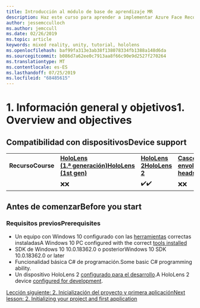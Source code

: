 ```yaml
---
title: Introducción al módulo de base de aprendizaje MR
description: Haz este curso para aprender a implementar Azure Face Recognition dentro de una aplicación de realidad mixta.
author: jessemcculloch
ms.author: jemccull
ms.date: 02/26/2019
ms.topic: article
keywords: mixed reality, unity, tutorial, hololens
ms.openlocfilehash: baf99fa313e3ab38f138078334fb1388a148d6da
ms.sourcegitcommit: b086d7a62ee0c7913aa8f66c90e9d2527f270264
ms.translationtype: MT
ms.contentlocale: es-ES
ms.lasthandoff: 07/25/2019
ms.locfileid: "68485615"
---
```

# <a name="1-overview-and-objectives"></a><span data-ttu-id="7fe65-104">1. Información general y objetivos</span><span class="sxs-lookup"><span data-stu-id="7fe65-104">1. Overview and objectives</span></span>

## <a name="device-support"></a><span data-ttu-id="7fe65-105">Compatibilidad con dispositivos</span><span class="sxs-lookup"><span data-stu-id="7fe65-105">Device support</span></span>

<table>
    <colgroup>
    <col width="25%" />
    <col width="25%" />
    <col width="25%" />
    <col width="25%" />
    </colgroup>
    <tr>
        <td><span data-ttu-id="7fe65-106"><strong>Recurso</strong></span><span class="sxs-lookup"><span data-stu-id="7fe65-106"><strong>Course</strong></span></span></td>
        <td><span data-ttu-id="7fe65-107"><a href="hololens-hardware-details.md"><strong>HoloLens (1.ª generación)</strong></a></span><span class="sxs-lookup"><span data-stu-id="7fe65-107"><a href="hololens-hardware-details.md"><strong>HoloLens (1st gen)</strong></a></span></span></td>
        <td><span data-ttu-id="7fe65-108"><a href="https://www.microsoft.com/en-us/hololens/hardware"><strong>HoloLens 2</strong></a></span><span class="sxs-lookup"><span data-stu-id="7fe65-108"><a href="https://www.microsoft.com/en-us/hololens/hardware"><strong>HoloLens 2</strong></a></span></span></td>
        <td><span data-ttu-id="7fe65-109"><a href="immersive-headset-hardware-details.md"><strong>Cascos envolventes</strong></a></span><span class="sxs-lookup"><span data-stu-id="7fe65-109"><a href="immersive-headset-hardware-details.md"><strong>Immersive headsets</strong></a></span></span></td>
    </tr>
     <tr>
        <td></td>
        <td><span data-ttu-id="7fe65-110">❌</span><span class="sxs-lookup"><span data-stu-id="7fe65-110">❌</span></span></td>
        <td><span data-ttu-id="7fe65-111">✔️</span><span class="sxs-lookup"><span data-stu-id="7fe65-111">✔️</span></span></td>
        <td><span data-ttu-id="7fe65-112">❌</span><span class="sxs-lookup"><span data-stu-id="7fe65-112">❌</span></span></td>
    </tr>
</table>

## <a name="before-you-start"></a><span data-ttu-id="7fe65-113">Antes de comenzar</span><span class="sxs-lookup"><span data-stu-id="7fe65-113">Before you start</span></span>

### <a name="prerequisites"></a><span data-ttu-id="7fe65-114">Requisitos previos</span><span class="sxs-lookup"><span data-stu-id="7fe65-114">Prerequisites</span></span>

* <span data-ttu-id="7fe65-115">Un equipo con Windows 10 configurado con las [herramientas](install-the-tools.md) correctas instaladas</span><span class="sxs-lookup"><span data-stu-id="7fe65-115">A Windows 10 PC configured with the correct [tools installed](install-the-tools.md)</span></span>
* <span data-ttu-id="7fe65-116">SDK de Windows 10 10.0.18362.0 o posterior</span><span class="sxs-lookup"><span data-stu-id="7fe65-116">Windows 10 SDK 10.0.18362.0 or later</span></span>
* <span data-ttu-id="7fe65-117">Funcionalidad básica C# de programación.</span><span class="sxs-lookup"><span data-stu-id="7fe65-117">Some basic C# programming ability.</span></span>
* <span data-ttu-id="7fe65-118">Un dispositivo HoloLens 2 [configurado para el desarrollo](using-visual-studio.md#enabling-developer-mode).</span><span class="sxs-lookup"><span data-stu-id="7fe65-118">A HoloLens 2 device [configured for development](using-visual-studio.md#enabling-developer-mode).</span></span>

[<span data-ttu-id="7fe65-119">Lección siguiente: 2. Inicialización del proyecto y primera aplicación</span><span class="sxs-lookup"><span data-stu-id="7fe65-119">Next lesson: 2. Initializing your project and first application</span></span>](mrlearning-base-ch1.md)
